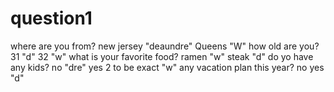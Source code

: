 # question1
where are you from? 
new jersey "deaundre"
Queens "W"
how old are you?
31 "d"
32 "w"
what is your favorite food?
ramen "w"
steak "d"
do yo have any kids?
no "dre"
yes 2 to be exact "w"
any vacation plan this year?
no
yes "d"
